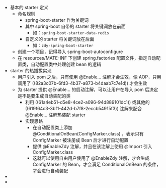 - 基本的 starter 定义
	- 命名规则
		- spring-boot-starter 作为关键词
		- 其中 spring-boot 自带的 starter 将关键词放在前面
			- 如：`spring-boot-starter-data-redis`
		- 自定义的 starter 将关键词放在后面
			- 如：`zdy-spring-boot-starter`
	- 创建一个项目，记得导入 spring-boot-autoconfigure
	- 在 resources/MATE-INF 下创建 spring.factories 配置文件，指定自动配置类，自动配置类中处理创建 bean 的逻辑
- starter 的热插拔实现
	- 用户引入 pom 之后，只有使用 @Enable... 注解才会生效，像 AOP，只用调用了 ((82a3c07b-6fd3-4b37-a873-b4daab7c7e1d)) 才会生效
	- 为 starter 提供 @Enable... 的启动注解，可以让用户在导入 pom 后决定是不是要生成自动装配的类
		- 利用 ((61a4eb51-d5e8-4ce2-a096-94d889101dc1)) 或其他的 ((619f64c3-3bf1-442d-b7f8-2eccb54915f3)) 注解来配合 @Enable... 注解热装配 starter
		- 实现思路
			- 在自动配置类上添加 @ConditionalOnBean(ConfigMarker.class) ，表示只有 ConfigMarker 被注册成 Bean 后才进行自动配置
			- 提供 @EnableZdy 注解，并且在该注解上使用 @Import 引入 ConfigMarker.class
			- 这就可以使用自由用户使用了 @EnableZdy 注解，才会生成 ConfigMarker 的 Bean，才会满足 ConditionalOnBean 的条件，才会进行自动装配
-
-